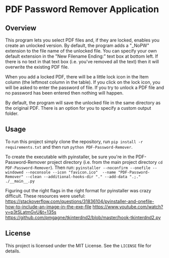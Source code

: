 # PDF Password Remover Application

## Overview
This program lets you select PDF files and, if they are locked, enables you create an unlocked version.
By default, the program adds a "_NoPW" extension to the file name of the unlocked file.
You can specify your own default extension in the "New Filename Ending:" text box at bottom left.
If there is no text in that text box (i.e. you've removed all the text) then it will overwrite the existing PDF file.

When you add a locked PDF, there will be a little lock icon in the Item column (the leftmost column in the table).
If you click on the lock icon, you will be asked to enter the password of file.  If you try to unlock a PDF file and no password has been entered then nothing will happen.

By default, the program will save the unlocked file in the same directory as the original PDF.
There is an option for you to specify a custom output folder.

## Usage
To run this project simply clone the repository, run `pip install -r requirements.txt` and then
run `python PDF-Password-Remover`.

To create the executable with pyinstaller, be sure you're in the PDF-Password-Remover project directory
(i.e. from the main project directory `cd PDF-Password-Remover`).
Then run:
`pyinstaller --noconfirm --onefile --windowed --noconsole --icon "favicon.ico" 
--name "PDF-Password-Remover" --clean --additional-hooks-dir "." --add-data ".;."  ./__main__.py`

Figuring out the right flags in the right format for pyinstaller was crazy difficult. These resources were useful:
https://stackoverflow.com/questions/31836104/pyinstaller-and-onefile-how-to-include-an-image-in-the-exe-file
https://www.youtube.com/watch?v=p3tSLatmGvU&t=135s
https://github.com/pmgagne/tkinterdnd2/blob/master/hook-tkinterdnd2.py

## License
This project is licensed under the MIT License. See the `LICENSE` file for details.